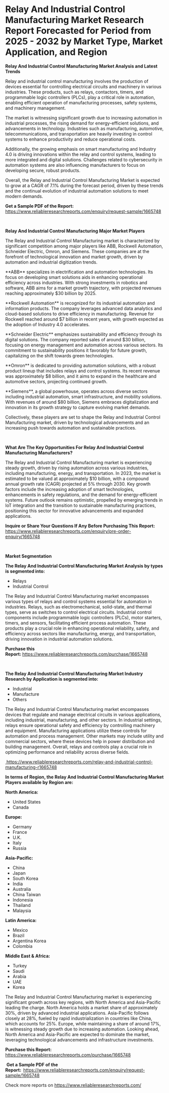 <p><h1>Relay And Industrial Control Manufacturing Market Research Report Forecasted for Period from 2025 -  2032 by Market Type, Market Application, and Region</h1></p><p><strong>Relay And Industrial Control Manufacturing Market Analysis and Latest Trends</strong></p>
<p><p>Relay and industrial control manufacturing involves the production of devices essential for controlling electrical circuits and machinery in various industries. These products, such as relays, contactors, timers, and programmable logic controllers (PLCs), play a critical role in automation, enabling efficient operation of manufacturing processes, safety systems, and machinery management. </p><p>The market is witnessing significant growth due to increasing automation in industrial processes, the rising demand for energy-efficient solutions, and advancements in technology. Industries such as manufacturing, automotive, telecommunications, and transportation are heavily investing in control systems to enhance productivity and reduce operational costs. </p><p>Additionally, the growing emphasis on smart manufacturing and Industry 4.0 is driving innovations within the relay and control systems, leading to more integrated and digital solutions. Challenges related to cybersecurity in automation systems are also influencing manufacturers to focus on developing secure, robust products. </p><p>Overall, the Relay and Industrial Control Manufacturing Market is expected to grow at a CAGR of 7.1% during the forecast period, driven by these trends and the continual evolution of industrial automation solutions to meet modern demands.</p></p>
<p><strong>Get a Sample PDF of the Report:&nbsp;</strong> <a href="https://www.reliableresearchreports.com/enquiry/request-sample/1665748?utm_campaign=3322&utm_medium=2&utm_source=Github&utm_content=ia&utm_term=09032025&utm_id=relay-and-industrial-control-manufacturing">https://www.reliableresearchreports.com/enquiry/request-sample/1665748</a></p>
<p>&nbsp;</p>
<p><strong>Relay And Industrial Control Manufacturing Major Market Players</strong></p>
<p><p>The Relay and Industrial Control Manufacturing market is characterized by significant competition among major players like ABB, Rockwell Automation, Schneider Electric, Omron, and Siemens. These companies are at the forefront of technological innovation and market growth, driven by automation and industrial digitization trends.</p><p>**ABB** specializes in electrification and automation technologies. Its focus on developing smart solutions aids in enhancing operational efficiency across industries. With strong investments in robotics and software, ABB aims for a market growth trajectory, with projected revenues reaching approximately $30 billion by 2025.</p><p>**Rockwell Automation** is recognized for its industrial automation and information products. The company leverages advanced data analytics and cloud-based solutions to drive efficiency in manufacturing. Revenue for Rockwell reached around $7 billion in recent years, with growth expected as the adoption of Industry 4.0 accelerates.</p><p>**Schneider Electric** emphasizes sustainability and efficiency through its digital solutions. The company reported sales of around $30 billion, focusing on energy management and automation across various sectors. Its commitment to sustainability positions it favorably for future growth, capitalizing on the shift towards green technologies.</p><p>**Omron** is dedicated to providing automation solutions, with a robust product lineup that includes relays and control systems. Its recent revenue was approximately $8 billion, and it aims to expand in the healthcare and automotive sectors, projecting continued growth.</p><p>**Siemens**, a global powerhouse, operates across diverse sectors including industrial automation, smart infrastructure, and mobility solutions. With revenues of around $80 billion, Siemens embraces digitalization and innovation in its growth strategy to capture evolving market demands.</p><p>Collectively, these players are set to shape the Relay and Industrial Control Manufacturing market, driven by technological advancements and an increasing push towards automation and sustainable practices.</p></p>
<p>&nbsp;</p>
<p><strong>What Are The Key Opportunities For Relay And Industrial Control Manufacturing Manufacturers?</strong></p>
<p><p>The Relay and Industrial Control Manufacturing market is experiencing steady growth, driven by rising automation across various industries, including manufacturing, energy, and transportation. In 2023, the market is estimated to be valued at approximately $10 billion, with a compound annual growth rate (CAGR) projected at 5% through 2030. Key growth factors include the increasing adoption of smart technologies, enhancements in safety regulations, and the demand for energy-efficient systems. Future outlook remains optimistic, propelled by emerging trends in IoT integration and the transition to sustainable manufacturing practices, positioning this sector for innovative advancements and expanded applications.</p></p>
<p><strong>Inquire or Share Your Questions If Any Before Purchasing This Report:</strong> <a href="https://www.reliableresearchreports.com/enquiry/pre-order-enquiry/1665748?utm_campaign=3322&utm_medium=2&utm_source=Github&utm_content=ia&utm_term=09032025&utm_id=relay-and-industrial-control-manufacturing">https://www.reliableresearchreports.com/enquiry/pre-order-enquiry/1665748</a></p>
<p>&nbsp;</p>
<p><strong>Market Segmentation</strong></p>
<p><strong>The Relay And Industrial Control Manufacturing Market Analysis by types is segmented into:</strong></p>
<p><ul><li>Relays</li><li>Industrial Control</li></ul></p>
<p><p>The Relay and Industrial Control Manufacturing market encompasses various types of relays and control systems essential for automation in industries. Relays, such as electromechanical, solid-state, and thermal types, serve as switches to control electrical circuits. Industrial control components include programmable logic controllers (PLCs), motor starters, timers, and sensors, facilitating efficient process automation. These products play a crucial role in enhancing operational reliability, safety, and efficiency across sectors like manufacturing, energy, and transportation, driving innovation in industrial automation solutions.</p></p>
<p><strong>Purchase this Report:&nbsp;</strong><a href="https://www.reliableresearchreports.com/purchase/1665748?utm_campaign=3322&utm_medium=2&utm_source=Github&utm_content=ia&utm_term=09032025&utm_id=relay-and-industrial-control-manufacturing">https://www.reliableresearchreports.com/purchase/1665748</a></p>
<p>&nbsp;</p>
<p><strong>The Relay And Industrial Control Manufacturing Market Industry Research by Application is segmented into:</strong></p>
<p><ul><li>Industrial</li><li>Manufacture</li><li>Others</li></ul></p>
<p><p>The Relay and Industrial Control Manufacturing market encompasses devices that regulate and manage electrical circuits in various applications, including industrial, manufacturing, and other sectors. In industrial settings, relays ensure operational safety and efficiency by controlling machinery and equipment. Manufacturing applications utilize these controls for automation and process management. Other markets may include utility and commercial sectors, where these devices help in power distribution and building management. Overall, relays and controls play a crucial role in optimizing performance and reliability across diverse fields.</p></p>
<p><a href="https://www.reliableresearchreports.com/relay-and-industrial-control-manufacturing-r1665748?utm_campaign=3322&utm_medium=2&utm_source=Github&utm_content=ia&utm_term=09032025&utm_id=relay-and-industrial-control-manufacturing">&nbsp;https://www.reliableresearchreports.com/relay-and-industrial-control-manufacturing-r1665748</a></p>
<p><strong>In terms of Region, the Relay And Industrial Control Manufacturing Market Players available by Region are:</strong></p>
<p>
    <p> <strong> North America: </strong>
        <ul>
            <li>United States</li>
            <li>Canada</li>
        </ul>
        </p> 
    <p> <strong> Europe: </strong>
        <ul>
            <li>Germany</li>
            <li>France</li>
            <li>U.K.</li>
            <li>Italy</li>
            <li>Russia</li>
        </ul>
        </p> 
    <p> <strong> Asia-Pacific: </strong>
        <ul>
            <li>China</li>
            <li>Japan</li>
            <li>South Korea</li>
            <li>India</li>
            <li>Australia</li>
            <li>China Taiwan</li>
            <li>Indonesia</li>
            <li>Thailand</li>
            <li>Malaysia</li>
        </ul>
        </p> 
    <p> <strong> Latin America: </strong>
        <ul>
            <li>Mexico</li>
            <li>Brazil</li>
            <li>Argentina Korea</li>
            <li>Colombia</li>
        </ul>
        </p> 
    <p> <strong> Middle East & Africa: </strong>
        <ul>
            <li>Turkey</li>
            <li>Saudi</li>
            <li>Arabia</li>
            <li>UAE</li>
            <li>Korea</li>
        </ul>
    </p>
    </p>
<p><p>The Relay and Industrial Control Manufacturing market is experiencing significant growth across key regions, with North America and Asia-Pacific leading the charge. North America holds a market share of approximately 30%, driven by advanced industrial applications. Asia-Pacific follows closely at 28%, fueled by rapid industrialization in countries like China, which accounts for 25%. Europe, while maintaining a share of around 17%, is witnessing steady growth due to increasing automation. Looking ahead, North America and Asia-Pacific are expected to dominate the market, leveraging technological advancements and infrastructure investments.</p></p>
<p><strong>Purchase this Report: </strong><a href="https://www.reliableresearchreports.com/purchase/1665748?utm_campaign=3322&utm_medium=2&utm_source=Github&utm_content=ia&utm_term=09032025&utm_id=relay-and-industrial-control-manufacturing">https://www.reliableresearchreports.com/purchase/1665748</a></p>
<p>&nbsp;<strong>Get a Sample PDF of the Report:&nbsp;&nbsp;</strong><a href="https://www.reliableresearchreports.com/enquiry/request-sample/1665748?utm_campaign=3322&utm_medium=2&utm_source=Github&utm_content=ia&utm_term=09032025&utm_id=relay-and-industrial-control-manufacturing">https://www.reliableresearchreports.com/enquiry/request-sample/1665748</a></p>
<p><strong></strong></p>
<p>Check more reports on <a href="https://www.reliableresearchreports.com/?utm_campaign=3322&utm_medium=2&utm_source=Github&utm_content=ia&utm_term=09032025&utm_id=relay-and-industrial-control-manufacturing">https://www.reliableresearchreports.com/</a></p>